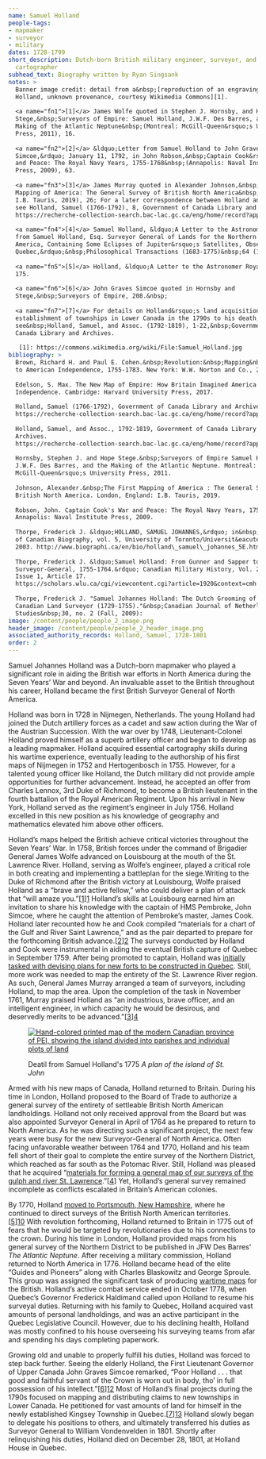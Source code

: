 ```yaml
---
name: Samuel Holland
people-tags: 
- mapmaker
- surveyor
- military
dates: 1728-1799
short_description: Dutch-born British military engineer, surveyor, and
  cartographer
subhead_text: Biography written by Ryan Singsank
notes: > 
  Banner image credit: detail from a&nbsp;[reproduction of an engraving of Samuel
  Holland, unknown provenance, courtesy Wikimedia Commons][1].
  
  <a name="fn1">[1]</a> James Wolfe quoted in Stephen J. Hornsby, and Hope
  Stege,&nbsp;Surveyors of Empire: Samuel Holland, J.W.F. Des Barres, and the
  Making of the Atlantic Neptune&nbsp;(Montreal: McGill-Queen&rsquo;s University
  Press, 2011), 16.
  
  <a name="fn2">[2]</a> &ldquo;Letter from Samuel Holland to John Graves
  Simcoe,&rdquo; January 11, 1792, in John Robson,&nbsp;Captain Cook&rsquo;s War,
  and Peace: The Royal Navy Years, 1755-1768&nbsp;(Annapolis: Naval Institute
  Press, 2009), 63.
  
  <a name="fn3">[3]</a> James Murray quoted in Alexander Johnson,&nbsp;The First
  Mapping of America: The General Survey of British North America&nbsp;(London:
  I.B. Tauris, 2019), 26; For a later correspondence between Holland and Murray
  see Holland, Samuel (1766-1792), 8, Government of Canada Library and Archives.
  https://recherche-collection-search.bac-lac.gc.ca/eng/home/record?app=lanpetlowcan&IdNumber=42071&new=-8585561112808915467
  
  <a name="fn4">[4]</a> Samuel Holland, &ldquo;A Letter to the Astronomer Royal,
  from Samuel Holland, Esq. Surveyor General of Lands for the Northern District of
  America, Containing Some Eclipses of Jupiter&rsquo;s Satellites, Observed Near
  Quebec,&rdquo;&nbsp;Philosophical Transactions (1683-1775)&nbsp;64 (1774): 172
  
  <a name="fn5">[5]</a> Holland, &ldquo;A Letter to the Astronomer Royal,&rdquo;
  175.
  
  <a name="fn6">[6]</a> John Graves Simcoe quoted in Hornsby and
  Stege,&nbsp;Surveyors of Empire, 208.&nbsp;
  
  <a name="fn7">[7]</a> For details on Holland&rsquo;s land acquisitions and the
  establishment of townships in Lower Canada in the 1790s to his death,
  see&nbsp;Holland, Samuel, and Assoc. (1792-1819), 1-22,&nbsp;Government of
  Canada Library and Archives.
  
   [1]: https://commons.wikimedia.org/wiki/File:Samuel_Holland.jpg
bibliography: > 
  Brown, Richard H. and Paul E. Cohen.&nbsp;Revolution:&nbsp;Mapping&nbsp;the Road
  to American Independence, 1755-1783. New York: W.W. Norton and Co., 2015.
  
  Edelson, S. Max. The New Map of Empire: How Britain Imagined America before
  Independence. Cambridge: Harvard University Press, 2017.
  
  Holland, Samuel (1766-1792), Government of Canada Library and Archives.
  https://recherche-collection-search.bac-lac.gc.ca/eng/home/record?app=lanpetlowcan&IdNumber=42071&new=-8585561112808915467
  
  Holland, Samuel, and Assoc., 1792-1819, Government of Canada Library and
  Archives.
  https://recherche-collection-search.bac-lac.gc.ca/eng/home/record?app=lanpetlowcan&IdNumber=42116&new=-8585561113037997189
  
  Hornsby, Stephen J. and Hope Stege.&nbsp;Surveyors of Empire Samuel Holland,
  J.W.F. Des Barres, and the Making of the Atlantic Neptune. Montreal:
  McGill-Queen&rsquo;s University Press, 2011.
  
  Johnson, Alexander.&nbsp;The First Mapping of America : The General Survey of
  British North America. London, England: I.B. Tauris, 2019.
  
  Robson, John. Captain Cook's War and Peace: The Royal Navy Years, 1755-1768.
  Annapolis: Naval Institute Press, 2009.
  
  Thorpe, Frederick J. &ldquo;HOLLAND, SAMUEL JOHANNES,&rdquo; in&nbsp;Dictionary
  of Canadian Biography, vol. 5, University of Toronto/Universit&eacute; Laval,
  2003. http://www.biographi.ca/en/bio/holland\_samuel\_johannes_5E.html.
  
  Thorpe, Frederick J. &ldquo;Samuel Holland: From Gunner and Sapper to
  Surveyor-General, 1755-1764.&rdquo; Canadian Military History, Vol. 27 (2018),
  Issue 1, Article 17.
  https://scholars.wlu.ca/cgi/viewcontent.cgi?article=1920&context=cmh
  
  Thorpe, Frederick J. "Samuel Johannes Holland: The Dutch Grooming of the
  Canadian Land Surveyor (1729-1755)."&nbsp;Canadian Journal of Netherlandic
  Studies&nbsp;30, no. 2 (Fall, 2009):
image: /content/people/people_2_image.png
header_image: /content/people/people_2_header_image.png
associated_authority_records: Holland, Samuel, 1728-1801
order: 2
---
```

Samuel Johannes Holland was a Dutch-born mapmaker who played a significant role in aiding the British war efforts in North America during the Seven Years&rsquo; War and beyond. An invaluable asset to the British throughout his career, Holland became the first British Surveyor General of North America.&nbsp;

Holland was born in 1728 in Nijmegen, Netherlands. The young&nbsp;Holland had joined the Dutch artillery forces as a cadet and saw action during the War of the Austrian Succession.&nbsp;With the war over by 1748, Lieutenant-Colonel Holland proved himself as a superb artillery officer and began to develop as a leading mapmaker.&nbsp;Holland acquired essential cartography skills during his wartime experience, eventually leading to the authorship of his first maps of Nijmegen in 1752 and Hertogenbosch in 1755. However, for a talented young officer like Holland, the Dutch military did not provide ample opportunities for further advancement. Instead, he accepted an offer from Charles Lennox, 3rd Duke of Richmond, to become a British lieutenant in the fourth battalion of the Royal American Regiment. Upon his arrival in New York, Holland served as the regiment&rsquo;s engineer in July 1756. Holland excelled in this new position as his knowledge of geography and mathematics elevated him above other officers.

Holland&rsquo;s maps helped the British achieve critical victories throughout the Seven Years&rsquo; War. In 1758, British forces under the command of Brigadier General James Wolfe advanced on Louisbourg at the mouth of the St. Lawrence River.&nbsp;Holland, serving as Wolfe&rsquo;s engineer, played a critical role in both creating and implementing a battleplan for the siege.Writing to the Duke of Richmond after the British victory at Louisbourg, Wolfe praised Holland as a &ldquo;brave and active fellow,&rdquo; who could deliver a plan of attack that &ldquo;will amaze you.&rdquo;[[1]][1] Holland&rsquo;s skills at Louisbourg earned him an invitation to share his knowledge with the captain of&nbsp;HMS Pembroke, John Simcoe, where he caught the attention of&nbsp;Pembroke&rsquo;s&nbsp;master, James Cook.&nbsp; Holland later recounted how he and Cook compiled &ldquo;materials for a chart of the Gulf and River Saint Lawrence,&rdquo; and as the pair departed to prepare for the forthcoming British advance.[[2]][2]&nbsp;The surveys conducted by Holland and Cook were instrumental in aiding the eventual British capture of Quebec in September 1759. After being promoted to captain, Holland was [initially tasked with devising plans for new forts to be constructed in Quebec][3].&nbsp;Still, more work was needed to map the entirety of the St. Lawrence River region. As such, General James Murray arranged a team of surveyors, including Holland, to map the area.&nbsp;Upon the completion of the task in November 1761, Murray praised Holland as &ldquo;an industrious, brave officer, and an intelligent engineer, in which capacity he would be desirous, and deservedly merits to be advanced.&rdquo;[[3]][4]&nbsp; &nbsp;<figure class="img\_full\_width">

[![Hand-colored printed map of the modern Canadian province of PEI, showing the island divided into parishes and individual plots of land][5]][6]<figcaption>Deatil from Samuel Holland's 1775 _A plan of the island of St. John_</figcaption></figure>

Armed with his new maps of Canada, Holland returned to Britain. During his time in London, Holland proposed to the Board of Trade to authorize a general survey of the entirety of settleable British North American landholdings.&nbsp;Holland not only received approval from the Board but was also appointed Surveyor General in April of 1764 as he prepared to return to North America.&nbsp;As he was directing such a significant project, the next few years were busy for the new Surveyor-General of North America. Often facing unfavorable weather between 1764 and 1770, Holland and his team fell short of their goal to complete the entire survey of the Northern District, which reached as far south as the Potomac River. Still, Holland was pleased that he acquired&nbsp;&ldquo;[materials for forming a general map of our surveys of the gulph and river St. Lawrence][7].&rdquo;[[4][8]]&nbsp;Yet, Holland&rsquo;s general survey remained incomplete as conflicts escalated in Britain&rsquo;s American colonies.

By 1770, Holland [moved to Portsmouth, New Hampshire][9], where he continued to direct surveys of the British North American territories.[[5]][10]&nbsp;With revolution forthcoming, Holland returned to Britain in 1775 out of fears that he would be targeted by revolutionaries due to his connections to the crown. During his time in London, Holland provided maps from his general survey of the Northern District to be published in JFW Des Barres&rsquo; _The Atlantic Neptune_.&nbsp;After receiving a military commission, Holland returned to North America in 1776. Holland became head of the elite &ldquo;Guides and Pioneers&rdquo; along with Charles Blaskowitz and George Sproule. This group was assigned the significant task of producing [wartime maps][11] for the British.&nbsp;Holland&rsquo;s active combat service ended in October 1778, when Quebec&rsquo;s Governor Frederick Haldimand called upon Holland to resume his surveyal duties. Returning with his family to Quebec, Holland acquired vast amounts of personal landholdings, and was an active participant in the Quebec Legislative Council.&nbsp;However, due to his declining health, Holland was mostly confined to his house overseeing his surveying teams from afar and spending his days completing paperwork.

Growing old and unable to properly fulfill his duties, Holland was forced to step back further. Seeing the elderly Holland, the First Lieutenant Governor of Upper Canada John Graves Simcoe remarked, &ldquo;Poor Holland . . . that good and faithful servant of the Crown is worn out in body, tho&rsquo; in full possession of his intellect.&rdquo;[[6]][12] Most of Holland&rsquo;s final projects during the 1790s focused on mapping and distributing claims to new townships in Lower Canada. He petitioned for vast amounts of land for himself in the newly established Kingsey Township in Quebec.[[7]][13] Holland slowly began to delegate his positions to others, and ultimately transferred his duties as Surveyor General to William Vondenvelden&nbsp;in 1801.&nbsp;Shortly after relinquishing his duties, Holland died on December 28, 1801, at Holland House in Quebec.

 [1]: #fn1
 [2]: #fn2
 [3]: /maps/commonwealth:7h149v43f
 [4]: #fn3
 [5]: https://iiif.digitalcommonwealth.org/iiif/2/commonwealth:6t053n78w/240,1040,8104,4069/900,/0/default.jpg
 [6]: /maps/commonwealth:6t053n77m/
 [7]: /maps/commonwealth:hx11z066j
 [8]: #fn4
 [9]: /maps/commonwealth:wd3762772
 [10]: #fn5
 [11]: /maps/commonwealth:9s161885z
 [12]: #fn6
 [13]: #fn7
